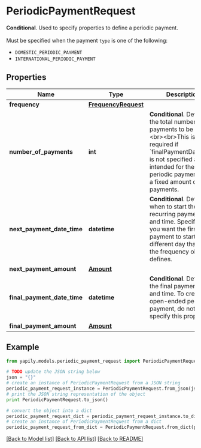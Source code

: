 # PeriodicPaymentRequest

__Conditional__. Used to specify properties to define a periodic payment. <br><br>Must be specified when the payment `type` is one of the following:<ul>     <li><code>DOMESTIC_PERIODIC_PAYMENT</code></li>     <li><code>INTERNATIONAL_PERIODIC_PAYMENT</code></li></ul>

## Properties
Name | Type | Description | Notes
------------ | ------------- | ------------- | -------------
**frequency** | [**FrequencyRequest**](FrequencyRequest.md) |  | 
**number_of_payments** | **int** | __Conditional__. Defines the total number of payments to be made.&lt;br&gt;&lt;br&gt;This is required if &#x60;finalPaymentDateTime&#x60; is not specified and it is intended for the periodic payment have a fixed amount of payments. | [optional] 
**next_payment_date_time** | **datetime** | __Conditional__. Defines when to start the recurring payment date and time. Specify this if you want the first payment to start on a different day than what the frequency object defines. | [optional] 
**next_payment_amount** | [**Amount**](Amount.md) |  | [optional] 
**final_payment_date_time** | **datetime** | __Conditional__. Defines the final payment date and time. To create an open-ended periodic payment, do not specify this property. | [optional] 
**final_payment_amount** | [**Amount**](Amount.md) |  | [optional] 

## Example

```python
from yapily.models.periodic_payment_request import PeriodicPaymentRequest

# TODO update the JSON string below
json = "{}"
# create an instance of PeriodicPaymentRequest from a JSON string
periodic_payment_request_instance = PeriodicPaymentRequest.from_json(json)
# print the JSON string representation of the object
print PeriodicPaymentRequest.to_json()

# convert the object into a dict
periodic_payment_request_dict = periodic_payment_request_instance.to_dict()
# create an instance of PeriodicPaymentRequest from a dict
periodic_payment_request_from_dict = PeriodicPaymentRequest.from_dict(periodic_payment_request_dict)
```
[[Back to Model list]](../README.md#documentation-for-models) [[Back to API list]](../README.md#documentation-for-api-endpoints) [[Back to README]](../README.md)


